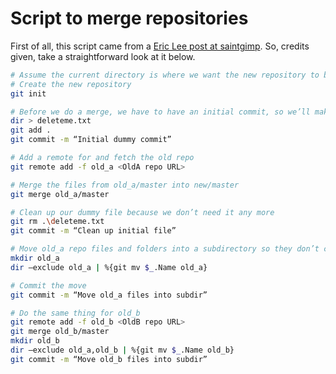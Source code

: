 # Script to merge repositories
First of all, this script came from a [Eric Lee post at saintgimp](https://saintgimp.org/2013/01/22/merging-two-git-repositories-into-one-repository-without-losing-file-history/). So, credits given, take a straightforward look at it below.

```bash
# Assume the current directory is where we want the new repository to be created
# Create the new repository
git init

# Before we do a merge, we have to have an initial commit, so we’ll make a dummy commit
dir > deleteme.txt
git add .
git commit -m “Initial dummy commit”

# Add a remote for and fetch the old repo
git remote add -f old_a <OldA repo URL>

# Merge the files from old_a/master into new/master
git merge old_a/master

# Clean up our dummy file because we don’t need it any more
git rm .\deleteme.txt
git commit -m “Clean up initial file”

# Move old_a repo files and folders into a subdirectory so they don’t collide with other repo coming later
mkdir old_a
dir –exclude old_a | %{git mv $_.Name old_a}

# Commit the move
git commit -m “Move old_a files into subdir”

# Do the same thing for old_b
git remote add -f old_b <OldB repo URL>
git merge old_b/master
mkdir old_b
dir –exclude old_a,old_b | %{git mv $_.Name old_b}
git commit -m “Move old_b files into subdir”
```
